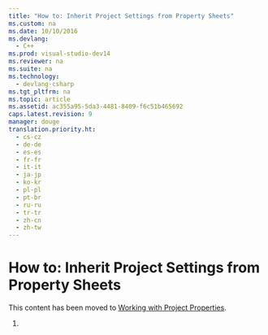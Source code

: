```yaml
---
title: "How to: Inherit Project Settings from Property Sheets"
ms.custom: na
ms.date: 10/10/2016
ms.devlang: 
  - C++
ms.prod: visual-studio-dev14
ms.reviewer: na
ms.suite: na
ms.technology: 
  - devlang-csharp
ms.tgt_pltfrm: na
ms.topic: article
ms.assetid: ac355a95-5da3-4481-8409-f6c51b465692
caps.latest.revision: 9
manager: douge
translation.priority.ht: 
  - cs-cz
  - de-de
  - es-es
  - fr-fr
  - it-it
  - ja-jp
  - ko-kr
  - pl-pl
  - pt-br
  - ru-ru
  - tr-tr
  - zh-cn
  - zh-tw
---
```

# How to: Inherit Project Settings from Property Sheets
This content has been moved to [Working with Project Properties](../Topic/Working%20with%20Project%20Properties.md).  
  
1.